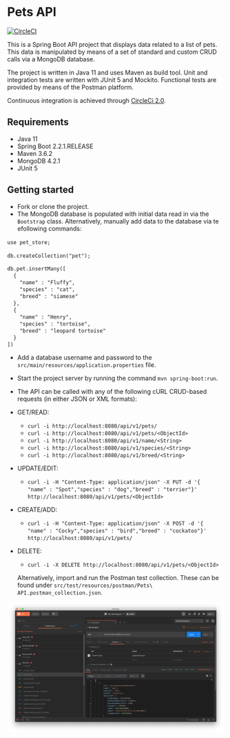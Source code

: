 # Pets API
[![CircleCI](https://circleci.com/gh/Carla-de-Beer/pets-api.svg?style=svg)](https://circleci.com/gh/Carla-de-Beer/pets-api)

This is a Spring Boot API project that displays data related to a list of pets. This data is manipulated by means of a set of standard and custom CRUD calls via a MongoDB database. 

The project is written in Java 11 and uses Maven as build tool. Unit and integration tests are written with JUnit 5 and Mockito. Functional tests are provided by means of the Postman platform.

Continuous integration is achieved through [CircleCi 2.0](https://circleci.com/docs/2.0/).

## Requirements

* Java 11
* Spring Boot 2.2.1.RELEASE
* Maven 3.6.2
* MongoDB 4.2.1
* JUnit 5

## Getting started

* Fork or clone the project.
* The MongoDB database is populated with initial data read in via the `Bootstrap` class. Alternatively, manually add data to the database via te efollowing commands:

`use pet_store;`

`db.createCollection("pet");`

```
db.pet.insertMany([
  {
    "name" : "Fluffy",
    "species" : "cat",
    "breed" : "siamese"
  },
  {
    "name" : "Henry",
    "species" : "tortoise",
    "breed" : "leopard tortoise"
  }
])
```

* Add a database username and password to the `src/main/resources/application.properties` file.
* Start the project server by running the command `mvn spring-boot:run`.

* The API can be called with any of the following cURL CRUD-based requests (in either JSON or XML formats):

* GET/READ:
  * ```curl -i http://localhost:8080/api/v1/pets/```
  * ```curl -i http://localhost:8080/api/v1/pets/<ObjectId>```
  * ```curl -i http://localhost:8080/api/v1/name/<String>```
  * ```curl -i http://localhost:8080/api/v1/species/<String>```
  * ```curl -i http://localhost:8080/api/v1/breed/<String>```
  

* UPDATE/EDIT:
  * ```curl -i -H "Content-Type: application/json" -X PUT -d '{  "name" : "Spot","species" : "dog","breed" : "terrier"}' http://localhost:8080/api/v1/pets/<ObjectId>```


* CREATE/ADD:
  * ```curl -i -H "Content-Type: application/json" -X POST -d '{  "name" : "Cocky","species" : "bird","breed" : "cockatoo"}' http://localhost:8080/api/v1/pets/```


* DELETE:
  * ```curl -i -X DELETE http://localhost:8080/api/v1/pets/<ObjectId>```
  
  Alternatively, import and run the Postman test collection. These can be found under `src/test/resources/postman/Pets\ API.postman_collection.json`.

<p align="center">
  <img src="images/screenShot-01.png"/>
</p>
